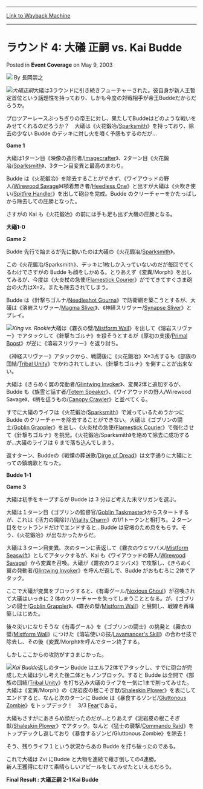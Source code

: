 
---
[Link to Wayback Machine](https://web.archive.org/web/20220701211115/https://magic.wizards.com/en/articles/archive/event-coverage/%E3%83%A9%E3%82%A6%E3%83%B3%E3%83%89-4-%E5%A4%A7%E7%A4%92-%E6%AD%A3%E5%97%A3-vs-kai-budde-2003-05-09)

[_metadata_:author]:- "長岡崇之"
[_metadata_:description]:- "大礒正嗣大礒は3ラウンドに引き続きフューチャーされた。彼自身が新人王暫定首位という話題性を持っており、しかも今度の対戦相手が帝王Buddeだからだろうか。プロツアーレースぶっちぎりの帝王に対し、果たしてBuddeはどのような戦いをみせてくれるのだろうか？　大礒は《火花鍛冶/Sparksmith》を持っており、除去の少ない Budde のデッキに対し火を噴く予感もするのだが...Game 1大礒は1ターン目《映像の造形者/Imagecrafter》、2ターン目《火花鍛冶/Sparksmith》、3ターン目変異と最高のまわり。Budde は《火花鍛冶》を除去することができず、《ワイアウッドの野人/Wirewood Savage》《頓着無き者/Heedless One》と出すが大礒は《火吹き使い/Spitfire"
[_metadata_:generator]:- "Drupal 7 (http://drupal.org)"
[_metadata_:node]:- "801996"
[_metadata_:publish_date]:- "2003-05-09"
[_metadata_:source]:- "div-main-content"
[_metadata_:title]:- "ラウンド 4: 大礒 正嗣 vs. Kai Budde"
[_metadata_:wayback_capture_timestamp]:- "2022-07-01 21:11:15"
[_metadata_:wayback_raw_url]:- "https://web.archive.org/web/20220701211115id_/https://magic.wizards.com/en/articles/archive/event-coverage/%E3%83%A9%E3%82%A6%E3%83%B3%E3%83%89-4-%E5%A4%A7%E7%A4%92-%E6%AD%A3%E5%97%A3-vs-kai-budde-2003-05-09"
[_metadata_:wayback_url]:- "https://magic.wizards.com/en/articles/archive/event-coverage/%E3%83%A9%E3%82%A6%E3%83%B3%E3%83%89-4-%E5%A4%A7%E7%A4%92-%E6%AD%A3%E5%97%A3-vs-kai-budde-2003-05-09"
---


ラウンド 4: 大礒 正嗣 vs. Kai Budde
===========================



 Posted in **Event Coverage**
 on May 9, 2003 






![](https://media.magic.wizards.com/styles/auth_small/public/generic-avatar-150_683.png)
By 長岡崇之











![](https://media.magic.wizards.com/image_legacy_migration/sideboard/images/ptyok03/a926.jpg)*大礒正嗣*大礒は3ラウンドに引き続きフューチャーされた。彼自身が新人王暫定首位という話題性を持っており、しかも今度の対戦相手が帝王Buddeだからだろうか。

プロツアーレースぶっちぎりの帝王に対し、果たしてBuddeはどのような戦いをみせてくれるのだろうか？　大礒は《火花鍛冶/[Sparksmith](https://gatherer.wizards.com/Pages/Card/Details.aspx?name=Sparksmith)》を持っており、除去の少ない Budde のデッキに対し火を噴く予感もするのだが...

**Game 1**

大礒は1ターン目《映像の造形者/[Imagecrafter](https://gatherer.wizards.com/Pages/Card/Details.aspx?name=Imagecrafter)》、2ターン目《火花鍛冶/[Sparksmith](https://gatherer.wizards.com/Pages/Card/Details.aspx?name=Sparksmith)》、3ターン目変異と最高のまわり。

Budde は《火花鍛冶》を除去することができず、《ワイアウッドの野人/[Wirewood Savage](https://gatherer.wizards.com/Pages/Card/Details.aspx?name=Wirewood+Savage)》《頓着無き者/[Heedless One](https://gatherer.wizards.com/Pages/Card/Details.aspx?name=Heedless+One)》と出すが大礒は《火吹き使い/[Spitfire Handler](https://gatherer.wizards.com/Pages/Card/Details.aspx?name=Spitfire+Handler)》を出して砲台を完成。Budde のクリーチャーをかたっぱしから除去しての圧勝となった。

さすがの Kai も《火花鍛冶》の前には手も足も出ず大磯の圧勝となる。

**大礒1-0**

**Game 2**

Budde 先行で始まるが先に動いたのは大礒の《火花鍛冶/[Sparksmith](https://gatherer.wizards.com/Pages/Card/Details.aspx?name=Sparksmith)》。

この《火花鍛冶/Sparksmith》、デッキに1枚しか入っていないのだが毎回でてくるわけでさすがの Budde も顔をしかめる。とりあえず《変異/Morph》を出してみるが、今度は《火炎杖の急使/[Flamestick Courier](https://gatherer.wizards.com/Pages/Card/Details.aspx?name=Flamestick+Courier)》がでてきてすぐさま砲台の火力はX=2。またも除去されてしまう。 

Budde は《針撃ちゴルナ/[Needleshot Gourna](https://gatherer.wizards.com/Pages/Card/Details.aspx?name=Needleshot+Gourna)》で防衛網を築こうとするが、大礒は《溶岩スリヴァー/[Magma Sliver](https://gatherer.wizards.com/Pages/Card/Details.aspx?name=Magma+Sliver)》、《神経スリヴァー/[Synapse Sliver](https://gatherer.wizards.com/Pages/Card/Details.aspx?name=Synapse+Sliver)》とプレイ。

![](https://media.magic.wizards.com/image_legacy_migration/sideboard/images/ptyok03/a927.jpg)*King vs. Rookie*大礒は《霧衣の壁/[Mistform Wall](https://gatherer.wizards.com/Pages/Card/Details.aspx?name=Mistform+Wall)》を出して《溶岩スリヴァー》でアタックして《針撃ちゴルナ》を殺そうとするが《原初の支援/[Primal Boost](https://gatherer.wizards.com/Pages/Card/Details.aspx?name=Primal+Boost)》が逆に《溶岩スリヴァー》を返り討ち。

《神経スリヴァー》アタックから、戦闘後に《火花鍛冶》X=3点するも《部族の団結/[Tribal Unity](https://gatherer.wizards.com/Pages/Card/Details.aspx?name=Tribal+Unity)》でかわされてしまい、《針撃ちゴルナ》を倒すことが出来ない。

大礒は《きらめく翼の発動者/[Glintwing Invoker](https://gatherer.wizards.com/Pages/Card/Details.aspx?name=Glintwing+Invoker)》、変異2体と追加するが、Budde も《族霊と話す者/[Totem Speaker](https://gatherer.wizards.com/Pages/Card/Details.aspx?name=Totem+Speaker)》、《ワイアウッドの野人/Wirewood Savage》、《梢を這うもの/[Canopy Crawler](https://gatherer.wizards.com/Pages/Card/Details.aspx?name=Canopy+Crawler)》と並べてくる。

すでに大礒のライフは《火花鍛冶/[Sparksmith](https://gatherer.wizards.com/Pages/Card/Details.aspx?name=Sparksmith)》で減っているためうかつに Budde のクリーチャーを除去することができない。大礒は《ゴブリンの闘士/[Goblin Grappler](https://gatherer.wizards.com/Pages/Card/Details.aspx?name=Goblin+Grappler)》を出し、《火炎杖の急使/[Flamestick Courier](https://gatherer.wizards.com/Pages/Card/Details.aspx?name=Flamestick+Courier)》で強化させて《針撃ちゴルナ》を挑発。《火花鍛冶/Sparksmith》を絡めて除去に成功するが...大礒のライフは 6 まで落ち込んでしまう。

返すターン、Buddeの《戦慄の葬送歌/[Dirge of Dread](https://gatherer.wizards.com/Pages/Card/Details.aspx?name=Dirge+of+Dread)》は文字通りに大礒にとっての鎮魂歌となった。

**Budde 1-1**

**Game 3**

大礒は初手をキープするが Budde は 3 分ほど考えた末マリガンを選ぶ。

大礒は１ターン目《ゴブリンの監督官/[Goblin Taskmaster](https://gatherer.wizards.com/Pages/Card/Details.aspx?name=Goblin+Taskmaster)》からスタートするが、これは《活力の魔除け/[Vitality Charm](https://gatherer.wizards.com/Pages/Card/Details.aspx?name=Vitality+Charm)》の1/1トークンと相打ち。２ターン目をセットランドだけでエンドすると...Budde は安堵のため息をもらす。そう、《火花鍛冶》が出なかったからだ。

大礒は３ターン目変異、次のターンに表返して《霧衣のウミツバメ/[Mistform Seaswift](https://gatherer.wizards.com/Pages/Card/Details.aspx?name=Mistform+Seaswift)》としてアタックするが、Kai も《ワイアウッドの野人/[Wirewood Savage](https://gatherer.wizards.com/Pages/Card/Details.aspx?name=Wirewood+Savage)》から変異を召喚。大礒が《霧衣のウミツバメ》で攻撃し、《きらめく翼の発動者/[Glintwing Invoker](https://gatherer.wizards.com/Pages/Card/Details.aspx?name=Glintwing+Invoker)》を呼んだ返しで、Budde がおもむろに 2体でアタック。

ここで大礒が変異をブロックすると、《有毒グール/[Noxious Ghoul](https://gatherer.wizards.com/Pages/Card/Details.aspx?name=Noxious+Ghoul)》が召喚されて大礒はいっきに 2 体のクリーチャーを失ってしまうこととなる。が、《ゴブリンの闘士/[Goblin Grappler](https://gatherer.wizards.com/Pages/Card/Details.aspx?name=Goblin+Grappler)》、《霧衣の壁/[Mistform Wall](https://gatherer.wizards.com/Pages/Card/Details.aspx?name=Mistform+Wall)》と展開し、戦線を再構築しはじめた。

後々災いになりそうな《有毒グール》を《ゴブリンの闘士》の挑発と《霧衣の壁/[Mistform Wall](https://gatherer.wizards.com/Pages/Card/Details.aspx?name=Mistform+Wall)》につけた《溶岩使いの技/[Lavamancer's Skill](https://gatherer.wizards.com/Pages/Card/Details.aspx?name=Lavamancer%27s+Skill)》の合わせ技で除去し、その後《変異/Morph》を呼んでターン終了する。

しかしここからの攻防がすさまじかった。

![](https://media.magic.wizards.com/image_legacy_migration/sideboard/images/ptyok03/a928.jpg)*Kai Budde*返しのターン Budde はエルフ2体でアタックし、すでに砲台が完成した大礒は少し考えた後二体ともノンブロック。すると Budde は全開で《部族の団結/[Tribal Unity](https://gatherer.wizards.com/Pages/Card/Details.aspx?name=Tribal+Unity)》を打ち込み大礒のライフを一気に1まで削ってみせた。大礒は《変異/Morph》の《泥岩皮の根こそぎ獣/[Shaleskin Plower](https://gatherer.wizards.com/Pages/Card/Details.aspx?name=Shaleskin+Plower)》を表にしてエンドすると、なんと次のターンに Budde は《暴食するゾンビ/[Gluttonous Zombie](https://gatherer.wizards.com/Pages/Card/Details.aspx?name=Gluttonous+Zombie)》をトップデック！　3/3 [Fear](https://gatherer.wizards.com/Pages/Card/Details.aspx?name=Fear)である。

大礒もさすがにあきらめ顔だったのだが...とりあえず《泥岩皮の根こそぎ獣/[Shaleskin Plower](https://gatherer.wizards.com/Pages/Card/Details.aspx?name=Shaleskin+Plower)》でアタック。なんと《猛士の襲撃/[Commando Raid](https://gatherer.wizards.com/Pages/Card/Details.aspx?name=Commando+Raid)》をトップデックし返しており《暴食するゾンビ/Gluttonous Zombie》を除去！

そう、残りライフ１という状況からあの Budde を打ち破ったのである。

これで大礒は Zvi にBudde と大物を連続で薙ぎ倒しての4連勝。  
 新人王獲得にむけて素晴らしいアピールをしてみせたといえるだろう。

**Final Result : 大礒正嗣 2-1 Kai Budde**








